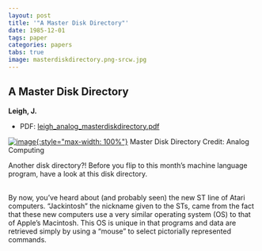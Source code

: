 ```yaml
---
layout: post
title: '"A Master Disk Directory"'
date: 1985-12-01
tags: paper
categories: papers
tabs: true
image: masterdiskdirectory.png-srcw.jpg
---
```


## A Master Disk Directory
**Leigh, J.**
- PDF: [leigh_analog_masterdiskdirectory.pdf](/documents/leigh_analog_masterdiskdirectory.pdf)


[![image](https://www.evl.uic.edu/output/originals/masterdiskdirectory.png-srcw.jpg){:style="max-width: 100%"}](https://www.evl.uic.edu/output/originals/masterdiskdirectory.png-srcw.jpg)
Master Disk Directory
Credit: Analog Computing

Another disk directory?! Before you flip to this month&rsquo;s machine language program, have a look at this disk directory.<br><br>

By now, you&rsquo;ve heard about (and probably seen) the new ST line of Atari computers. &ldquo;Jackintosh&rdquo; the nickname given to the STs, came from the fact that these new computers use a very similar operating system (OS) to that of Apple&rsquo;s Macintosh. This OS is unique in that programs and data are retrieved simply by using a &ldquo;mouse&rdquo; to select pictorially represented commands.
